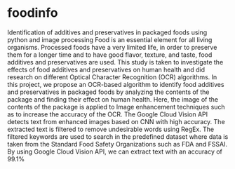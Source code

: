 # foodinfo
Identification of additives and preservatives in packaged foods using python and image processing
Food is an essential element for all living organisms. Processed foods have a very 
limited life, in order to preserve them for a longer time and to have good flavor, texture, and 
taste, food additives and preservatives are used. This study is taken to investigate the effects of 
food additives and preservatives on human health and did research on different Optical 
Character Recognition (OCR) algorithms. In this project, we propose an OCR-based algorithm 
to identify food additives and preservatives in packaged foods by analyzing the contents of the 
package and finding their effect on human health. Here, the image of the contents of the 
package is applied to Image enhancement techniques such as to increase the accuracy of the 
OCR. The Google Cloud Vision API detects text from enhanced images based on CNN with 
high accuracy. The extracted text is filtered to remove undesirable words using RegEx. The 
filtered keywords are used to search in the predefined dataset where data is taken from the 
Standard Food Safety Organizations such as FDA and FSSAI. By using Google Cloud Vision 
API, we can extract text with an accuracy of 99.1%
